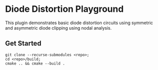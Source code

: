 # Diode Distortion Playground

This plugin demonstrates basic diode distortion circuits using symmetric and asymmetric diode clipping using nodal analysis.

## Get Started
```
git clone --recurse-submodules <repo>;
cd <repo>/build;
cmake .. && cmake --build .
```
